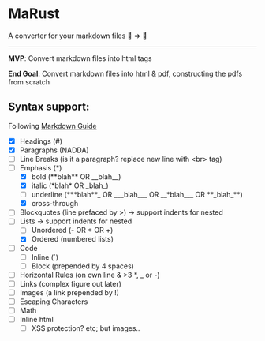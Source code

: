 # MaRust

A converter for your markdown files 📁 => 📂

---

**MVP**: Convert markdown files into html tags

**End Goal**: Convert markdown files into html & pdf, constructing the pdfs from scratch

## Syntax support:

Following [Markdown Guide](https://www.markdownguide.org/basic-syntax/#paragraphs-1)

- [x] Headings (#)
- [x] Paragraphs (NADDA)
- [ ] Line Breaks (is it a paragraph? replace new line with \<br> tag)
- [ ] Emphasis (\*)
  - [x] bold (\*\*blah\*\* OR \_\_blah\_\_)
  - [x] italic (\*blah\* OR \_blah\_)
  - [ ] underline (\*\*\*blah**_ OR \_\_\_blah\_\_\_ OR \_\_\*blah_\__ OR \*\*\_blah_**)
  - [x] cross-through
- [ ] Blockquotes (line prefaced by \>) -> support indents for nested
- [ ] Lists -> support indents for nested
  - [ ] Unordered (- OR \* OR +)
  - [x] Ordered (numbered lists)
- [ ] Code
  - [ ] Inline (\`)
  - [ ] Block (prepended by 4 spaces)
- [ ] Horizontal Rules (on own line & >3 \*, \_ or -)
- [ ] Links (complex figure out later)
- [ ] Images (a link prepended by !)
- [ ] Escaping Characters
- [ ] Math
- [ ] Inline html
  - [ ] XSS protection? etc; but images..
